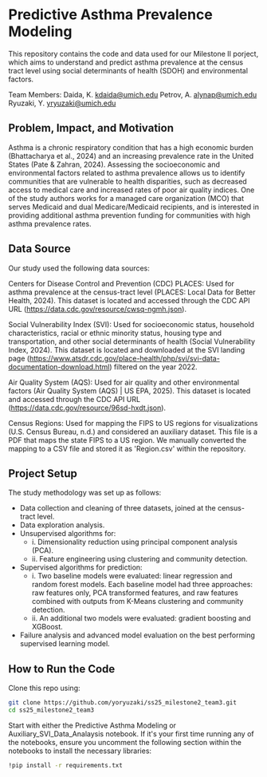 # Predictive Asthma Prevalence Modeling

This repository contains the code and data used for our Milestone II porject, which aims to understand and predict asthma prevalence at the census tract level using social determinants of health (SDOH) and environmental factors. 

Team Members: 
Daida, K.      kdaida@umich.edu
Petrov, A.     alynap@umich.edu
Ryuzaki, Y.    yryuzaki@umich.edu


## Problem, Impact, and Motivation
Asthma is a chronic respiratory condition that has a high economic burden (Bhattacharya et al., 2024) and an increasing prevalence rate in the United States (Pate & Zahran, 2024). Assessing the socioeconomic and environmental factors related to asthma prevalence allows us to identify communities that are vulnerable to health disparities, such as decreased access to medical care and increased rates of poor air quality indices. One of the study authors works for a managed care organization (MCO) that serves Medicaid and dual Medicare/Medicaid recipients, and is interested in providing additional asthma prevention funding for communities with high asthma prevalence rates. 


## Data Source
Our study used the following data sources: 

Centers for Disease Control and Prevention (CDC) PLACES: Used for asthma prevalence at the census-tract level (PLACES: Local Data for Better Health, 2024). This dataset is located and accessed through the CDC API URL (https://data.cdc.gov/resource/cwsq-ngmh.json). 

Social Vulnerability Index (SVI): Used for socioeconomic status, household characteristics, racial or ethnic minority status, housing type and transportation, and other social determinants of health (Social Vulnerability Index, 2024). This dataset is located and downloaded at the SVI landing page (https://www.atsdr.cdc.gov/place-health/php/svi/svi-data-documentation-download.html) filtered on the year 2022. 

Air Quality System (AQS): Used for air quality and other environmental factors (Air Quality System (AQS) | US EPA, 2025). This dataset is located and  accessed through the CDC API URL (https://data.cdc.gov/resource/96sd-hxdt.json). 

Census Regions: Used for mapping the FIPS to US regions for visualizations (U.S. Census Bureau, n.d.) and considered an auxiliary dataset. This file is a PDF that maps the state FIPS to a US region. We manually converted the mapping to a CSV file and stored it as 'Region.csv' within the repository. 


## Project Setup
The study methodology was set up as follows: 
- Data collection and cleaning of three datasets, joined at the census-tract level. 
- Data exploration analysis. 
- Unsupervised algorithms for: 
  - i. Dimensionality reduction using principal component analysis (PCA). 
  - ii. Feature engineering using clustering and community detection. 
- Supervised algorithms for prediction:
  - i. Two baseline models were evaluated: linear regression and random forest models. Each baseline model had three approaches: raw features only, PCA transformed features, and raw features combined with outputs from K-Means clustering and community detection. 
  - ii. An additional two models were evaluated: gradient boosting and XGBoost. 
- Failure analysis and advanced model evaluation on the best performing supervised learning model.
  

## How to Run the Code
Clone this repo using:
```bash
git clone https://github.com/yoryuzaki/ss25_milestone2_team3.git
cd ss25_milestone2_team3
```

Start with either the Predictive Asthma Modeling or Auxiliary_SVI_Data_Analaysis notebook. If it's your first time running any of the notebooks, ensure you uncomment the following section within the notebooks to install the necessary libraries:
```bash
!pip install -r requirements.txt
```

